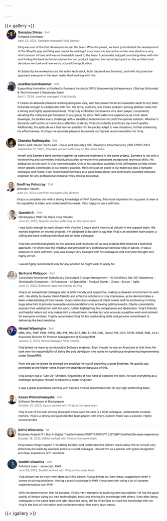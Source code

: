 ```yaml
---

---
```



{{< gallery >}}
<img src="reviews/gallery/1.png" class="grid-w50 md:grid-w50 xl:grid-w50" />
<img src="reviews/gallery/2.png" class="grid-w50 md:grid-w50 xl:grid-w50" />
<img src="reviews/gallery/3.png" class="grid-w50 md:grid-w50 xl:grid-w50" />
<img src="reviews/gallery/4.png" class="grid-w50 md:grid-w50 xl:grid-w50" />
<img src="reviews/gallery/5.png" class="grid-w50 md:grid-w50 xl:grid-w50" />
<img src="reviews/gallery/6.png" class="grid-w50 md:grid-w50 xl:grid-w50" />
<img src="reviews/gallery/7.png" class="grid-w50 md:grid-w50 xl:grid-w50" />
<img src="reviews/gallery/8.png" class="grid-w50 md:grid-w50 xl:grid-w50" />
<img src="reviews/gallery/9.png" class="grid-w50 md:grid-w50 xl:grid-w50" />
<img src="reviews/gallery/10.png" class="grid-w50 md:grid-w50 xl:grid-w50" />
{{< /gallery >}}